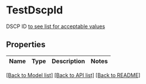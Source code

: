 # TestDscpId

DSCP ID [to see list for acceptable values](https://docs.thousandeyes.com/product-documentation/tests/dscp-options-in-network-tests)

## Properties
Name | Type | Description | Notes
------------ | ------------- | ------------- | -------------

[[Back to Model list]](../README.md#documentation-for-models) [[Back to API list]](../README.md#documentation-for-api-endpoints) [[Back to README]](../README.md)



